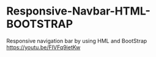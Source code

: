 # Responsive-Navbar-HTML-BOOTSTRAP
Responsive navigation bar by using HML and BootStrap
https://youtu.be/FIVFq9ietKw
